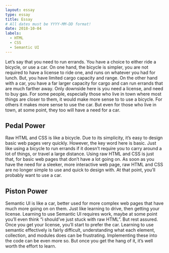 ```yaml
---
layout: essay
type: essay
title: Essay
# All dates must be YYYY-MM-DD format!
date: 2018-10-04
labels:
  - HTML
  - CSS
  - Semantic UI
---
```


Let’s say that you need to run errands. You have a choice to either ride a bicycle, or use a car. On one hand, the bicycle is simpler, you are not required to have a license to ride one, and runs on whatever you had for lunch. But, you have limited cargo capacity and range. On the other hand with a car, you have a far larger capacity for cargo and can run errands that are much farther away. Only downside here is you need a license, and need to buy gas. For some people, especially those who live in town where most things are closer to them, it would make more sense to to use a bicycle. For others it makes more sense to use the car. But even for those who live in town, at some point, they too will have a need for a car. 

## Pedal Power

Raw HTML and CSS is like a bicycle. Due to its simplicity, it’s easy to design basic web pages very quickly. However, the key word here is basic. Just like using a bicycle to run errands if it doesn’t require you to carry around a lot of things, or travel a large distance. Using raw HTML and CSS is just that, for basic web pages that don’t have a lot going on. As soon as you have the need for a sleeker, more interactive web page, raw HTML and CSS are no longer simple to use and quick to design with. At that point, you’ll probably want to use a car.  

## Piston Power

Semantic UI is like a car, better used for more complex web pages that have much more going on on them. Just like learning to drive, then getting your license. Learning to use Semantic UI requires work, maybe at some point you’ll even think “i should’ve just stuck with raw HTML”. But rest assured. Once you get your license, you’ll start to prefer the car. Learning to use semantic effectively is fairly difficult, understanding what each element, collection, and modules does can be frustrating. Implementing these into the code can be even more so. But once you get the hang of it, it’s well worth the effort to learn. 
